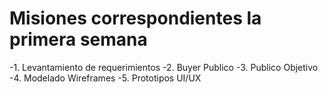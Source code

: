 # Misiones correspondientes la primera semana 

-1. Levantamiento de requerimientos
-2. Buyer Publico
-3. Publico Objetivo
-4. Modelado Wireframes
-5. Prototipos UI/UX
